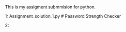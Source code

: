This is my assigment submmision for python.

1: Assignment_solution_1.py # Password Strength Checker

2: 

